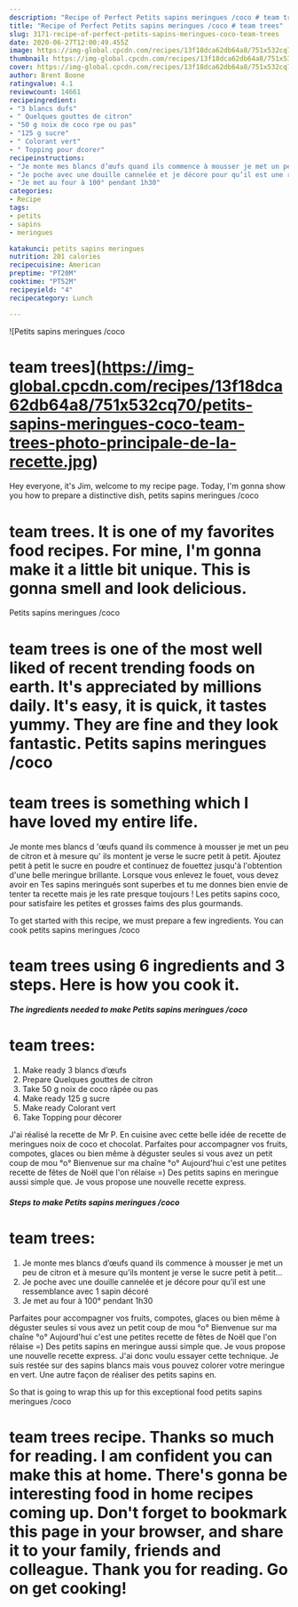 ```yaml
---
description: "Recipe of Perfect Petits sapins meringues /coco # team trees"
title: "Recipe of Perfect Petits sapins meringues /coco # team trees"
slug: 3171-recipe-of-perfect-petits-sapins-meringues-coco-team-trees
date: 2020-06-27T12:00:49.455Z
image: https://img-global.cpcdn.com/recipes/13f18dca62db64a8/751x532cq70/petits-sapins-meringues-coco-team-trees-photo-principale-de-la-recette.jpg
thumbnail: https://img-global.cpcdn.com/recipes/13f18dca62db64a8/751x532cq70/petits-sapins-meringues-coco-team-trees-photo-principale-de-la-recette.jpg
cover: https://img-global.cpcdn.com/recipes/13f18dca62db64a8/751x532cq70/petits-sapins-meringues-coco-team-trees-photo-principale-de-la-recette.jpg
author: Brent Boone
ratingvalue: 4.1
reviewcount: 14661
recipeingredient:
- "3 blancs dufs"
- " Quelques gouttes de citron"
- "50 g noix de coco rpe ou pas"
- "125 g sucre"
- " Colorant vert"
- " Topping pour dcorer"
recipeinstructions:
- "Je monte mes blancs d’œufs quand ils commence à mousser je met un peu de citron et à mesure qu’ils montent je verse le sucre petit à petit..."
- "Je poche avec une douille cannelée et je décore pour qu’il est une ressemblance avec 1 sapin décoré"
- "Je met au four à 100° pendant 1h30"
categories:
- Recipe
tags:
- petits
- sapins
- meringues

katakunci: petits sapins meringues 
nutrition: 201 calories
recipecuisine: American
preptime: "PT20M"
cooktime: "PT52M"
recipeyield: "4"
recipecategory: Lunch

---
```



![Petits sapins meringues /coco
# team trees](https://img-global.cpcdn.com/recipes/13f18dca62db64a8/751x532cq70/petits-sapins-meringues-coco-team-trees-photo-principale-de-la-recette.jpg)

Hey everyone, it's Jim, welcome to my recipe page. Today, I'm gonna show you how to prepare a distinctive dish, petits sapins meringues /coco
# team trees. It is one of my favorites food recipes. For mine, I'm gonna make it a little bit unique. This is gonna smell and look delicious.

Petits sapins meringues /coco
# team trees is one of the most well liked of recent trending foods on earth. It's appreciated by millions daily. It's easy, it is quick, it tastes yummy. They are fine and they look fantastic. Petits sapins meringues /coco
# team trees is something which I have loved my entire life.

Je monte mes blancs d &#39;œufs quand ils commence à mousser je met un peu de citron et à mesure qu&#39; ils montent je verse le sucre petit à petit. Ajoutez petit à petit le sucre en poudre et continuez de fouettez jusqu&#39;à l&#39;obtention d&#39;une belle meringue brillante. Lorsque vous enlevez le fouet, vous devez avoir en Tes sapins meringués sont superbes et tu me donnes bien envie de tenter ta recette mais je les rate presque toujours ! Les petits sapins coco, pour satisfaire les petites et grosses faims des plus gourmands.


To get started with this recipe, we must prepare a few ingredients. You can cook petits sapins meringues /coco
# team trees using 6 ingredients and 3 steps. Here is how you cook it.

<!--inarticleads1-->

##### The ingredients needed to make Petits sapins meringues /coco
# team trees:

1. Make ready 3 blancs d’œufs
1. Prepare  Quelques gouttes de citron
1. Take 50 g noix de coco râpée ou pas
1. Make ready 125 g sucre
1. Make ready  Colorant vert
1. Take  Topping pour décorer


J&#39;ai réalisé la recette de Mr P. En cuisine avec cette belle idée de recette de meringues noix de coco et chocolat. Parfaites pour accompagner vos fruits, compotes, glaces ou bien même à déguster seules si vous avez un petit coup de mou  °o° Bienvenue sur ma chaîne °o° Aujourd&#39;hui c&#39;est une petites recette de fêtes de Noël que l&#39;on rélaise =) Des petits sapins en meringue aussi simple que. Je vous propose une nouvelle recette express. 

<!--inarticleads2-->

##### Steps to make Petits sapins meringues /coco
# team trees:

1. Je monte mes blancs d’œufs quand ils commence à mousser je met un peu de citron et à mesure qu’ils montent je verse le sucre petit à petit...
1. Je poche avec une douille cannelée et je décore pour qu’il est une ressemblance avec 1 sapin décoré
1. Je met au four à 100° pendant 1h30


Parfaites pour accompagner vos fruits, compotes, glaces ou bien même à déguster seules si vous avez un petit coup de mou  °o° Bienvenue sur ma chaîne °o° Aujourd&#39;hui c&#39;est une petites recette de fêtes de Noël que l&#39;on rélaise =) Des petits sapins en meringue aussi simple que. Je vous propose une nouvelle recette express. J&#39;ai donc voulu essayer cette technique. Je suis restée sur des sapins blancs mais vous pouvez colorer votre meringue en vert. Une autre façon de réaliser des petits sapins en. 

So that is going to wrap this up for this exceptional food petits sapins meringues /coco
# team trees recipe. Thanks so much for reading. I am confident you can make this at home. There's gonna be interesting food in home recipes coming up. Don't forget to bookmark this page in your browser, and share it to your family, friends and colleague. Thank you for reading. Go on get cooking!
